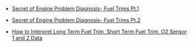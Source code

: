 - [Secret of Engine Problem Diagnosis- Fuel Trims Pt.1](https://www.youtube.com/watch?v=5WnM_NsOtd8&list=PLKQS2gNIDMggela-mTBPpzT9P2TeKCgXb&index=20)
- [Secret of Engine Problem Diagnosis- Fuel Trims Pt.2](https://www.youtube.com/watch?v=cARQ0jZZ4Qc&list=PLKQS2gNIDMggela-mTBPpzT9P2TeKCgXb&index=19)

- [How to Interpret Long Term Fuel Trim, Short Term Fuel Trim, O2 Sensor 1 and 2 Data](https://youtu.be/2Qm1sXNxpck)
